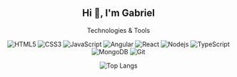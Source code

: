 <div id="header" align="center">

  ## Hi 👋, I'm Gabriel
  
  Technologies & Tools

  ![HTML5](https://img.shields.io/badge/-HTML5-E34F26?style=flat-square&logo=html5&logoColor=white)
  ![CSS3](https://img.shields.io/badge/-CSS3-1572B6?style=flat-square&logo=css3)
  ![JavaScript](https://img.shields.io/badge/-JavaScript-black?style=flat-square&logo=javascript)
  ![Angular](https://img.shields.io/badge/-Angular-red?style=flat-square&logo=Angular)
  ![React](https://img.shields.io/badge/-React-black?style=flat-square&logo=react)
  ![Nodejs](https://img.shields.io/badge/-Nodejs-black?style=flat-square&logo=Node.js)
  ![TypeScript](https://img.shields.io/badge/-TypeScript-007ACC?style=flat-square&logo=typescript)
  ![MongoDB](https://img.shields.io/badge/-MongoDB-black?style=flat-square&logo=mongodb)
  ![Git](https://img.shields.io/badge/-Git-black?style=flat-square&logo=git)
  
  ![Top Langs](https://github-readme-stats.vercel.app/api/top-langs/?username=gabrielpimentels&hide=TeX&layout=compact)

</div>
